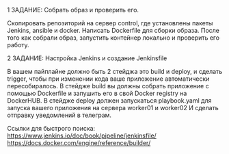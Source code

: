 1 ЗАДАНИЕ: Собрать образ и проверить его.

Скопировать репозиторий на сервер control, где установлены пакеты Jenkins, ansible и docker. Написать Dockerfile для сборки образа. После того как собрали образ, запустить контейнер локально и проверить его работу.

2 ЗАДАНИЕ: Настройка Jenkins и создание Jenkinsfile

В вашем пайплайне должно быть 2 стейджа это build и deploy, и сделать trigger, чтобы при изменении кода ваше приложение автоматически пересобиралось. В стейдже build вы должны собрать приложение с помощью Dockerfile и запушить его в свой Docker registry на DockerHUB. В стейдже deploy должен запускаться playbook.yaml для запуска вашего приложения на сервера worker01 и worker02 И сделать отправку уведомлений в телеграм.

Ссылки для быстрого поиска: https://www.jenkins.io/doc/book/pipeline/jenkinsfile/ https://docs.docker.com/engine/reference/builder/
